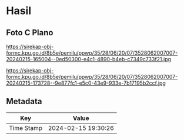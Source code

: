 # Hasil

## Foto C Plano

https://sirekap-obj-formc.kpu.go.id/8b5e/pemilu/ppwp/35/28/06/20/07/3528062007007-20240215-165004--0ed50300-e4c1-4890-b4eb-c7349c733f21.jpg

https://sirekap-obj-formc.kpu.go.id/8b5e/pemilu/ppwp/35/28/06/20/07/3528062007007-20240215-173728--9e877fc1-e5c0-43e9-933e-7b17195b2ccf.jpg


## Metadata

| Key        | Value               |
| ---------- | ------------------- |
| Time Stamp | 2024-02-15 19:30:26 |



